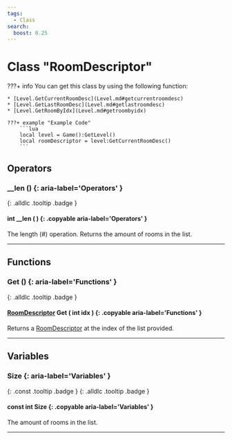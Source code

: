 ```yaml
---
tags:
  - Class
search:
  boost: 0.25
---
```

# Class "RoomDescriptor"

???+ info
    You can get this class by using the following function:

    * [Level.GetCurrentRoomDesc](Level.md#getcurrentroomdesc)
    * [Level.GetLastRoomDesc](Level.md#getlastroomdesc)
    * [Level.GetRoomByIdx](Level.md#getroombyidx)

    ???+ example "Example Code"
        ```lua
        local level = Game():GetLevel()
        local roomDescriptor = level:GetCurrentRoomDesc()
        ```

## Operators
### __len () {: aria-label='Operators' }
[ ](#){: .alldlc .tooltip .badge }
#### int __len ( ) {: .copyable aria-label='Operators' }

The length (#) operation. Returns the amount of rooms in the list.

___
## Functions
### Get () {: aria-label='Functions' }
[ ](#){: .alldlc .tooltip .badge }
#### [RoomDescriptor](RoomDescriptor.md) Get ( int idx ) {: .copyable aria-label='Functions' }

Returns a [RoomDescriptor](RoomDescriptor.md) at the index of the list provided.

___
## Variables
### Size {: aria-label='Variables' }
[ ](#){: .const .tooltip .badge } [ ](#){: .alldlc .tooltip .badge }
#### const int Size  {: .copyable aria-label='Variables' }

The amount of rooms in the list.

___
